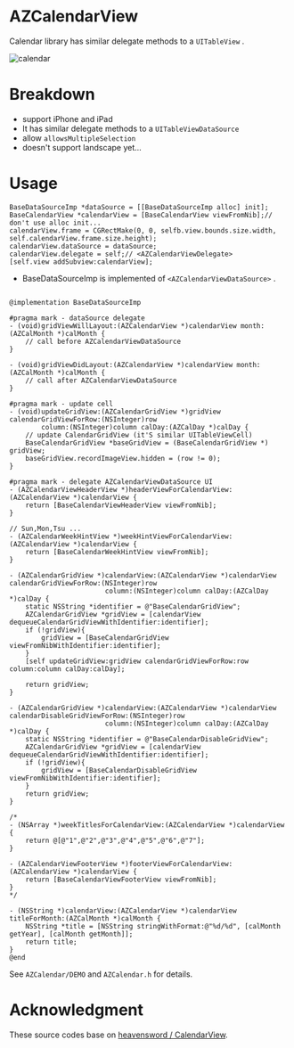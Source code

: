 # AZCalendarView

Calendar library has similar delegate methods to a `UITableView` .

![calendar](http://monosnap.com/image/AXX2qrYVUnYppCHxRshyehlre)

# Breakdown

* support iPhone and iPad
* It has similar delegate methods to a `UITableViewDataSource`
* allow `allowsMultipleSelection`
* doesn't support landscape yet...

# Usage


``` objc
BaseDataSourceImp *dataSource = [[BaseDataSourceImp alloc] init];
BaseCalendarView *calendarView = [BaseCalendarView viewFromNib];// don't use alloc init...
calendarView.frame = CGRectMake(0, 0, selfb.view.bounds.size.width, self.calendarView.frame.size.height);
calendarView.dataSource = dataSource;
calendarView.delegate = self;// <AZCalendarViewDelegate>
[self.view addSubview:calendarView];
```

* BaseDataSourceImp is implemented of `<AZCalendarViewDataSource>` .

``` objc

@implementation BaseDataSourceImp

#pragma mark - dataSource delegate
- (void)gridViewWillLayout:(AZCalendarView *)calendarView month:(AZCalMonth *)calMonth {
    // call before AZCalendarViewDataSource
}

- (void)gridViewDidLayout:(AZCalendarView *)calendarView month:(AZCalMonth *)calMonth {
    // call after AZCalendarViewDataSource
}

#pragma mark - update cell
- (void)updateGridView:(AZCalendarGridView *)gridView calendarGridViewForRow:(NSInteger)row
        column:(NSInteger)column calDay:(AZCalDay *)calDay {
    // update CalendarGridView (it'S similar UITableViewCell)
    BaseCalendarGridView *baseGridView = (BaseCalendarGridView *) gridView;
    baseGridView.recordImageView.hidden = (row != 0);
}

#pragma mark - delegate AZCalendarViewDataSource UI
- (AZCalendarViewHeaderView *)headerViewForCalendarView:(AZCalendarView *)calendarView {
    return [BaseCalendarViewHeaderView viewFromNib];
}

// Sun,Mon,Tsu ...
- (AZCalendarWeekHintView *)weekHintViewForCalendarView:(AZCalendarView *)calendarView {
    return [BaseCalendarWeekHintView viewFromNib];
}

- (AZCalendarGridView *)calendarView:(AZCalendarView *)calendarView calendarGridViewForRow:(NSInteger)row
                        column:(NSInteger)column calDay:(AZCalDay *)calDay {
    static NSString *identifier = @"BaseCalendarGridView";
    AZCalendarGridView *gridView = [calendarView dequeueCalendarGridViewWithIdentifier:identifier];
    if (!gridView){
        gridView = [BaseCalendarGridView viewFromNibWithIdentifier:identifier];
    }
    [self updateGridView:gridView calendarGridViewForRow:row column:column calDay:calDay];

    return gridView;
}

- (AZCalendarGridView *)calendarView:(AZCalendarView *)calendarView calendarDisableGridViewForRow:(NSInteger)row
                        column:(NSInteger)column calDay:(AZCalDay *)calDay {
    static NSString *identifier = @"BaseCalendarDisableGridView";
    AZCalendarGridView *gridView = [calendarView dequeueCalendarGridViewWithIdentifier:identifier];
    if (!gridView){
        gridView = [BaseCalendarDisableGridView viewFromNibWithIdentifier:identifier];
    }
    return gridView;
}

/*
- (NSArray *)weekTitlesForCalendarView:(AZCalendarView *)calendarView {
    return @[@"1",@"2",@"3",@"4",@"5",@"6",@"7"];
}

- (AZCalendarViewFooterView *)footerViewForCalendarView:(AZCalendarView *)calendarView {
    return [BaseCalendarViewFooterView viewFromNib];
}
*/

- (NSString *)calendarView:(AZCalendarView *)calendarView titleForMonth:(AZCalMonth *)calMonth {
    NSString *title = [NSString stringWithFormat:@"%d/%d", [calMonth getYear], [calMonth getMonth]];
    return title;
}
@end
```

See `AZCalendar/DEMO` and `AZCalendar.h` for details.

# Acknowledgment

These source codes base on [heavensword / CalendarView](https://github.com/heavensword/CalendarView "heavensword / CalendarView").
